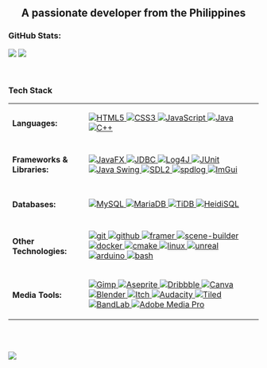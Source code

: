 <h2 align="center">A passionate developer from the Philippines</h2>

### GitHub Stats:
![](https://github-readme-stats.vercel.app/api?username=jelemiekun&theme=dark&hide_border=false&include_all_commits=false&count_private=false)
![](https://github-readme-stats.vercel.app/api/top-langs/?username=jelemiekun&theme=dark&hide_border=false&include_all_commits=false&count_private=false&layout=compact)

<br>

<h3 align="left">Tech Stack</h3>
<table style="border-collapse: collapse; border: none;">
  <tr>
    <td style="border: none;"><h4>Languages:</h4></td>
    <td style="border: none;">
      <p>
        <a href="https://www.w3.org/html/" target="_blank" rel="noreferrer"> 
          <img src="https://img.shields.io/badge/html5-%23E34F26.svg?style=for-the-badge&logo=html5&logoColor=white" alt="HTML5" />
        </a> 
        <a href="https://www.w3schools.com/css/" target="_blank" rel="noreferrer"> 
          <img src="https://img.shields.io/badge/css3-%231572B6.svg?style=for-the-badge&logo=css3&logoColor=white" alt="CSS3" />
        </a> 
        <a href="https://developer.mozilla.org/en-US/docs/Web/JavaScript" target="_blank" rel="noreferrer"> 
          <img src="https://img.shields.io/badge/javascript-%23323330.svg?style=for-the-badge&logo=javascript&logoColor=%23F7DF1E" alt="JavaScript" />
        </a> 
        <a href="https://www.java.com" target="_blank" rel="noreferrer"> 
          <img src="https://img.shields.io/badge/java-%23ED8B00.svg?style=for-the-badge&logo=openjdk&logoColor=white" alt="Java" />
        </a> 
        <a href="https://www.w3schools.com/cpp/" target="_blank" rel="noreferrer"> 
          <img src="https://img.shields.io/badge/c++-%2300599C.svg?style=for-the-badge&logo=c%2B%2B&logoColor=white" alt="C++" />
        </a> 
      </p>
    </td>
  </tr>
  <tr>
    <td style="border: none;"><h4>Frameworks & Libraries:</h4></td>
    <td style="border: none;">
      <p>
        <a href="https://openjfx.io/" target="_blank" rel="noreferrer"> 
          <img src="https://img.shields.io/badge/javafx-%23FF0000.svg?style=for-the-badge&logo=javafx&logoColor=white" alt="JavaFX"/>
        </a>
        <a href="https://docs.oracle.com/javase/8/docs/technotes/guides/jdbc/" target="_blank" rel="noreferrer"> 
          <img src="https://img.shields.io/badge/JDBC-%23FF0000.svg?style=for-the-badge&logo=java&logoColor=white" alt="JDBC"/>
        </a>
        <a href="https://logging.apache.org/log4j/2.x/index.html#:~:text=Apache%20Log4j%20is%20a%20versatile,ed%20by%20a%20big%20community." target="_blank" rel="noreferrer"> 
          <img src="https://img.shields.io/badge/LOG4J-%23000000.svg?style=for-the-badge&logo=java&logoColor=red" alt="Log4J"/>
        </a>
        <a href="https://junit.org/junit5/" target="_blank" rel="noreferrer"> 
          <img src="https://img.shields.io/badge/JUnit-%2325A162.svg?style=for-the-badge&logo=junit5&logoColor=white" alt="JUnit"/>
        </a>
        <a href="https://www.javatpoint.com/java-swing" target="_blank" rel="noreferrer"> 
          <img src="https://img.shields.io/badge/Java%20Swing-%23ED8B00.svg?style=for-the-badge&logo=java&logoColor=white" alt="Java Swing"/>
        </a>
        <a href="https://www.libsdl.org/" target="_blank" rel="noreferrer"> 
          <img src="https://img.shields.io/badge/SDL2-%23007ACC.svg?style=for-the-badge&logo=sdl&logoColor=white" alt="SDL2"/>
        </a>
        <a href="https://github.com/gabime/spdlog" target="_blank" rel="noreferrer">
          <img src="https://img.shields.io/badge/spdlog-%2300A300.svg?style=for-the-badge&logo=spdlog&logoColor=white" alt="spdlog"/>
        </a>
        <a href="https://github.com/ocornut/imgui" target="_blank" rel="noreferrer">
          <img src="https://img.shields.io/badge/ImGui-%238C008C.svg?style=for-the-badge&logo=imgui&logoColor=white" alt="ImGui"/>
        </a>
      </p>
    </td>
  </tr>
  <tr>
    <td style="border: none;"><h4>Databases:</h4></td>
    <td style="border: none;">
      <p>
        <a href="https://www.mysql.com/" target="_blank" rel="noreferrer"> 
          <img src="https://img.shields.io/badge/mysql-4479A1.svg?style=for-the-badge&logo=mysql&logoColor=white" alt="MySQL"/>
        </a>
        <a href="https://mariadb.org/" target="_blank" rel="noreferrer"> 
          <img src="https://img.shields.io/badge/MariaDB-003545?style=for-the-badge&logo=mariadb&logoColor=white" alt="MariaDB"/>
        </a> 
        <a href="https://www.pingcap.com/" target="_blank" rel="noreferrer"> 
          <img src="https://img.shields.io/badge/TiDB-%23FF0000.svg?style=for-the-badge&logo=TiDB&logoColor=white" alt="TiDB"/>
        </a>
        <a href="https://www.heidisql.com/" target="_blank" rel="noreferrer"> 
          <img src="https://img.shields.io/badge/HeidiSQL-%23006400.svg?style=for-the-badge&logo=HeidiSQL&logoColor=white" alt="HeidiSQL"/>
        </a>
      </p>
    </td>
  </tr>
  <tr>
    <td style="border: none;"><h4>Other Technologies:</h4></td>
    <td style="border: none;">
      <p>
        <a href="https://git-scm.com/" target="_blank" rel="noreferrer"> 
          <img src="https://img.shields.io/badge/git-%23F05033.svg?style=for-the-badge&logo=git&logoColor=white" alt="git"/> 
        </a> 
        <a href="https://git-scm.com/" target="_blank" rel="noreferrer"> 
          <img src="https://img.shields.io/badge/github-%23121011.svg?style=for-the-badge&logo=github&logoColor=white" alt="github"/> 
        </a> 
        <a href="https://www.framer.com/" target="_blank" rel="noreferrer"> 
          <img src="https://img.shields.io/badge/Framer-black?style=for-the-badge&logo=framer&logoColor=blue" alt="framer"/> 
        </a>
        <a href="https://gluonhq.com/products/scene-builder/" target="_blank" rel="noreferrer"> 
          <img src="https://img.shields.io/badge/SceneBuilder-%23FFA500.svg?style=for-the-badge&logo=java&logoColor=white" alt="scene-builder"/>
        </a>
        <a href="https://www.docker.com/" target="_blank" rel="noreferrer"> 
          <img src="https://img.shields.io/badge/docker-%230db7ed.svg?style=for-the-badge&logo=docker&logoColor=white" alt="docker"/> 
        </a> 
         <a href="https://cmake.org/" target="_blank" rel="noreferrer"> 
          <img src="https://img.shields.io/badge/CMake-%23008FBA.svg?style=for-the-badge&logo=cmake&logoColor=white" alt="cmake"/>
        </a>
        <a href="https://www.linux.org/" target="_blank" rel="noreferrer"> 
          <img src="https://img.shields.io/badge/Linux-%23000000.svg?style=for-the-badge&logo=linux&logoColor=white" alt="linux"/>
        </a>
        <a href="https://unrealengine.com/" target="_blank" rel="noreferrer"> 
          <img src="https://img.shields.io/badge/unreal_engine-%23313131.svg?style=for-the-badge&logo=unrealengine&logoColor=white" alt="unreal"/> 
        </a>
        <a href="https://www.arduino.cc/" target="_blank" rel="noreferrer"> 
          <img src="https://img.shields.io/badge/-Arduino-00979D?style=for-the-badge&logo=Arduino&logoColor=white" alt="arduino"/> 
        </a>
        <a href="https://www.gnu.org/software/bash/" target="_blank" rel="noreferrer"> 
          <img src="https://img.shields.io/badge/bash-%23000000.svg?style=for-the-badge&logo=gnu-bash&logoColor=white" alt="bash"/> 
        </a>
      </p>
    </td>
  </tr>
  <tr>
    <td style="border: none;"><h4>Media Tools:</h4></td>
    <td style="border: none;">
      <p>
        <a href="https://www.gimp.org/" target="_blank" rel="noreferrer"> 
          <img src="https://img.shields.io/badge/Gimp-657D8B?style=for-the-badge&logo=gimp&logoColor=FFFFFF" alt="Gimp" />
        </a> 
        <a href="https://www.aseprite.org/" target="_blank" rel="noreferrer"> 
          <img src="https://img.shields.io/badge/Aseprite-FFFFFF?style=for-the-badge&logo=Aseprite&logoColor=#7D929E" alt="Aseprite" />
        </a> 
        <a href="https://dribbble.com/" target="_blank" rel="noreferrer"> 
          <img src="https://img.shields.io/badge/Dribbble-EA4C89?style=for-the-badge&logo=dribbble&logoColor=white" alt="Dribbble" />
        </a> 
        <a href="https://www.canva.com/" target="_blank" rel="noreferrer"> 
          <img src="https://img.shields.io/badge/Canva-%2300C4CC.svg?style=for-the-badge&logo=Canva&logoColor=white" alt="Canva" />
        </a> 
        <a href="https://www.blender.org/" target="_blank" rel="noreferrer"> 
          <img src="https://img.shields.io/badge/blender-%23F5792A.svg?style=for-the-badge&logo=blender&logoColor=white" alt="Blender" />
        </a> 
        <a href="https://itch.io/" target="_blank" rel="noreferrer"> 
          <img src="https://img.shields.io/badge/Itch-%23FF0B34.svg?style=for-the-badge&logo=Itch.io&logoColor=white" alt="Itch" />
        </a> 
        <a href="https://www.audacityteam.org/" target="_blank" rel="noreferrer"> 
          <img src="https://img.shields.io/badge/Audacity-%230000FF.svg?style=for-the-badge&logo=audacity&logoColor=white" alt="Audacity" />
        </a>
        <a href="https://thorbjorn.itch.io/tiled" target="_blank" rel="noreferrer"> 
          <img src="https://img.shields.io/badge/Tiled-%237E3D76.svg?style=for-the-badge&logo=tiled&logoColor=white" alt="Tiled" />
        </a>
        <a href="https://www.bandlab.com/" target="_blank" rel="noreferrer"> 
          <img src="https://img.shields.io/badge/BandLab-%23FF5500.svg?style=for-the-badge&logo=bandlab&logoColor=white" alt="BandLab" />
        </a>
        <a href="https://www.adobe.com/" target="_blank" rel="noreferrer"> 
          <img src="https://img.shields.io/badge/Adobe%20Media%20Pro-%23FF0000.svg?style=for-the-badge&logo=adobe&logoColor=white" alt="Adobe Media Pro" />
        </a>
      </p>
    </td>
  </tr>
</table>

<br><br>

[![](https://visitcount.itsvg.in/api?id=jelemiekun&icon=0&color=0)](https://visitcount.itsvg.in)

<!-- Proudly created with GPRM ( https://gprm.itsvg.in ) -->
